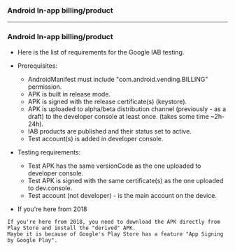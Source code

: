 ### Android In-app billing/product

--------------------------------------------------------------

### Android In-app billing/product

* Here is the list of requirements for the Google IAB testing.

* Prerequisites:

  * AndroidManifest must include "com.android.vending.BILLING" permission.
  * APK is built in release mode.
  * APK is signed with the release certificate(s) (keystore).
  * APK is uploaded to alpha/beta distribution channel (previously - as a draft) to the developer console at least once. (takes some time ~2h-24h).
  * IAB products are published and their status set to active.
  * Test account(s) is added in developer console.

* Testing requirements:

  * Test APK has the same versionCode as the one uploaded to developer console.
  * Test APK is signed with the same certificate(s) as the one uploaded to dev.console.
  * Test account (not developer) - is the main account on the device.

* If you're here from 2018

```
If you're here from 2018, you need to download the APK directly from Play Store and install the "derived" APK.
Maybe it is because of Google's Play Store has a feature "App Signing by Google Play".
```

